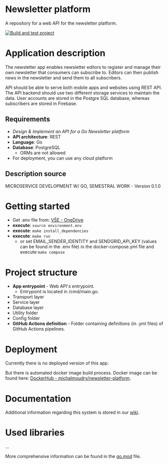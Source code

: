 # Newsletter platform
A repository for a web API for the newsletter platform.

[![Build and test project](https://github.com/MichalMoudry/newsletter-platform/actions/workflows/go.yml/badge.svg)](https://github.com/MichalMoudry/newsletter-platform/actions/workflows/go.yml)

# Application description
The newsletter app enables newsletter editors to register and manage their own newsletter that consumers can subscribe to. Editors can then publish news in the newsletter and send them to all subscribers.

API should be able to serve both mobile apps and websites using REST API. The API backend should use two different storage services to maintain the data. User accounts are stored in the Postgre SQL database, whereas subscribers are stored in Firebase.
## Requirements
- *Design & Implement an API for a Go Newsletter platform*
- **API architecture**: REST
- **Language**: Go
- **Database**: PostgreSQL
    - ORMs are not allowed
- For deployment, you can use any cloud platform
## Description source
MICROSERVICE DEVELOPMENT W/ GO, SEMESTRAL WORK - Version 0.1.0

# Getting started
- Get .env file from: [VŠE - OneDrive](https://vse-my.sharepoint.com/:u:/g/personal/moum02_vse_cz/ERRL73wvUD5AmbOrxpF0GwABkiaAUCsNFWA8aAD11Larig?e=VQIUwb ".env file stored on OneDrive")
- **execute**: `source environment.env`
- **execute**: `make install_dependencies`
- **execute**: `make run`
    - or set EMAIL_SENDER_IDENTITY and SENDGRID_API_KEY (values can be found in the .env file) in the docker-compose.yml file and execute `make compose`

# Project structure
- **App entrypoint** - Web API's entrypoint.
    - Entrypoint is located in /cmd/main.go.
- Transport layer
- Service layer
- Database layer
- Utility folder
- Config folder
- **GitHub Actions definition** - Folder containing definitions (in .yml files) of GitHub Actions pipelines.

# Deployment
Currently there is no deployed version of this app.

But there is automated docker image build process. Docker image can be found here: [DockerHub - michalmoudry/newsletter-platform](https://hub.docker.com/r/michalmoudry/newsletter-platform).

# Documentation
Additional information regarding this system is stored in our [wiki](https://github.com/MichalMoudry/newsletter-platform/wiki "Newsletter platform - wiki pages").

# Used libraries
...

More comprehensive information can be found in the [go.mod](./go.mod "Project's go.mod file") file.
